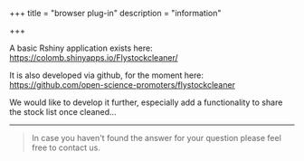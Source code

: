 +++
title = "browser plug-in"
description = "information"

+++

A basic Rshiny application exists here: https://colomb.shinyapps.io/Flystockcleaner/

It is also developed via github, for the moment here:
https://github.com/open-science-promoters/flystockcleaner


We would like to develop it further, especially add a functionality to share the stock list once cleaned...


---

> In case you haven't found the answer for your question please feel free to contact us.